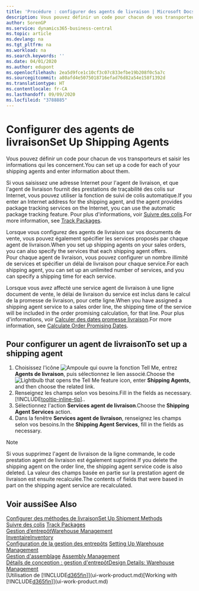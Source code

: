 ```yaml
---
title: 'Procédure : configurer des agents de livraison | Microsoft Docs'
description: Vous pouvez définir un code pour chacun de vos transporteurs et saisir les informations qui les concernent.
author: SorenGP
ms.service: dynamics365-business-central
ms.topic: article
ms.devlang: na
ms.tgt_pltfrm: na
ms.workload: na
ms.search.keywords: ''
ms.date: 04/01/2020
ms.author: edupont
ms.openlocfilehash: 2ea5d9fce1c10cf3c07c833efbe19b208f0c5a7c
ms.sourcegitcommit: a80afd4e5075018716efad76d82a54e158f1392d
ms.translationtype: HT
ms.contentlocale: fr-CA
ms.lasthandoff: 09/09/2020
ms.locfileid: "3788885"
---
```

# <a name="set-up-shipping-agents"></a><span data-ttu-id="8cc71-103">Configurer des agents de livraison</span><span class="sxs-lookup"><span data-stu-id="8cc71-103">Set Up Shipping Agents</span></span>
<span data-ttu-id="8cc71-104">Vous pouvez définir un code pour chacun de vos transporteurs et saisir les informations qui les concernent.</span><span class="sxs-lookup"><span data-stu-id="8cc71-104">You can set up a code for each of your shipping agents and enter information about them.</span></span>  

<span data-ttu-id="8cc71-105">Si vous saisissez une adresse Internet pour l'agent de livraison, et que l'agent de livraison fournit des prestations de traçabilité des colis sur Internet, vous pouvez utiliser la fonction de suivi de colis automatique.</span><span class="sxs-lookup"><span data-stu-id="8cc71-105">If you enter an Internet address for the shipping agent, and the agent provides package tracking services on the Internet, you can use the automatic package tracking feature.</span></span> <span data-ttu-id="8cc71-106">Pour plus d'informations, voir [Suivre des colis](sales-how-track-packages.md).</span><span class="sxs-lookup"><span data-stu-id="8cc71-106">For more information, see [Track Packages](sales-how-track-packages.md).</span></span>

<span data-ttu-id="8cc71-107">Lorsque vous configurez des agents de livraison sur vos documents de vente, vous pouvez également spécifier les services proposés par chaque agent de livraison.</span><span class="sxs-lookup"><span data-stu-id="8cc71-107">When you set up shipping agents on your sales orders, you can also specify the services that each shipping agent offers.</span></span>  
<span data-ttu-id="8cc71-108">Pour chaque agent de livraison, vous pouvez configurer un nombre illimité de services et spécifier un délai de livraison pour chaque service.</span><span class="sxs-lookup"><span data-stu-id="8cc71-108">For each shipping agent, you can set up an unlimited number of services, and you can specify a shipping time for each service.</span></span>  

<span data-ttu-id="8cc71-109">Lorsque vous avez affecté une service agent de livraison à une ligne document de vente, le délai de livraison du service est inclus dans le calcul de la promesse de livraison, pour cette ligne.</span><span class="sxs-lookup"><span data-stu-id="8cc71-109">When you have assigned a shipping agent service to a sales order line, the shipping time of the service will be included in the order promising calculation, for that line.</span></span> <span data-ttu-id="8cc71-110">Pour plus d'informations, voir [Calculer des dates promesse livraison](sales-how-to-calculate-order-promising-dates.md).</span><span class="sxs-lookup"><span data-stu-id="8cc71-110">For more information, see [Calculate Order Promising Dates](sales-how-to-calculate-order-promising-dates.md).</span></span>

## <a name="to-set-up-a-shipping-agent"></a><span data-ttu-id="8cc71-111">Pour configurer un agent de livraison</span><span class="sxs-lookup"><span data-stu-id="8cc71-111">To set up a shipping agent</span></span>  
1.  <span data-ttu-id="8cc71-112">Choisissez l'icône ![Ampoule qui ouvre la fonction Tell Me](media/ui-search/search_small.png "Dites-moi ce que vous voulez faire"), entrez **Agents de livraison**, puis sélectionnez le lien associé.</span><span class="sxs-lookup"><span data-stu-id="8cc71-112">Choose the ![Lightbulb that opens the Tell Me feature](media/ui-search/search_small.png "Tell me what you want to do") icon, enter **Shipping Agents**, and then choose the related link.</span></span>  
2.  <span data-ttu-id="8cc71-113">Renseignez les champs selon vos besoins.</span><span class="sxs-lookup"><span data-stu-id="8cc71-113">Fill in the fields as necessary.</span></span> [!INCLUDE[tooltip-inline-tip](includes/tooltip-inline-tip_md.md)]<span data-ttu-id="8cc71-114">.</span><span class="sxs-lookup"><span data-stu-id="8cc71-114">.</span></span>  
3.  <span data-ttu-id="8cc71-115">Sélectionnez l'action **Services agent de livraison**.</span><span class="sxs-lookup"><span data-stu-id="8cc71-115">Choose the **Shipping Agent Services** action.</span></span>
4. <span data-ttu-id="8cc71-116">Dans la fenêtre **Services agent de livraison**, renseignez les champs selon vos besoins.</span><span class="sxs-lookup"><span data-stu-id="8cc71-116">In the **Shipping Agent Services**, fill in the fields as necessary.</span></span>

> [!NOTE]  
>  <span data-ttu-id="8cc71-117">Si vous supprimez l'agent de livraison de la ligne commande, le code prestation agent de livraison est également supprimé.</span><span class="sxs-lookup"><span data-stu-id="8cc71-117">If you delete the shipping agent on the order line, the shipping agent service code is also deleted.</span></span> <span data-ttu-id="8cc71-118">La valeur des champs basée en partie sur la prestation agent de livraison est ensuite recalculée.</span><span class="sxs-lookup"><span data-stu-id="8cc71-118">The contents of fields that were based in part on the shipping agent service are recalculated.</span></span>  

## <a name="see-also"></a><span data-ttu-id="8cc71-119">Voir aussi</span><span class="sxs-lookup"><span data-stu-id="8cc71-119">See Also</span></span>
[<span data-ttu-id="8cc71-120">Configurer des méthodes de livraison</span><span class="sxs-lookup"><span data-stu-id="8cc71-120">Set Up Shipment Methods</span></span>](sales-how-set-up-shipment-methods.md)  
<span data-ttu-id="8cc71-121">[Suivre des colis](sales-how-track-packages.md)  </span><span class="sxs-lookup"><span data-stu-id="8cc71-121">[Track Packages](sales-how-track-packages.md)  </span></span>  
[<span data-ttu-id="8cc71-122">Gestion d’entrepôt</span><span class="sxs-lookup"><span data-stu-id="8cc71-122">Warehouse Management</span></span>](warehouse-manage-warehouse.md)  
[<span data-ttu-id="8cc71-123">Inventaire</span><span class="sxs-lookup"><span data-stu-id="8cc71-123">Inventory</span></span>](inventory-manage-inventory.md)  
<span data-ttu-id="8cc71-124">[Configuration de la gestion des entrepôts](warehouse-setup-warehouse.md)   </span><span class="sxs-lookup"><span data-stu-id="8cc71-124">[Setting Up Warehouse Management](warehouse-setup-warehouse.md)   </span></span>  
<span data-ttu-id="8cc71-125">[Gestion d'assemblage](assembly-assemble-items.md)  </span><span class="sxs-lookup"><span data-stu-id="8cc71-125">[Assembly Management](assembly-assemble-items.md)  </span></span>  
[<span data-ttu-id="8cc71-126">Détails de conception : gestion d'entrepôt</span><span class="sxs-lookup"><span data-stu-id="8cc71-126">Design Details: Warehouse Management</span></span>](design-details-warehouse-management.md)  
<span data-ttu-id="8cc71-127">[Utilisation de [!INCLUDE[d365fin](includes/d365fin_md.md)]](ui-work-product.md)</span><span class="sxs-lookup"><span data-stu-id="8cc71-127">[Working with [!INCLUDE[d365fin](includes/d365fin_md.md)]](ui-work-product.md)</span></span>  
